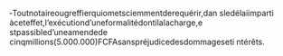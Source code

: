 ‐Toutnotaireougreffierquiometsciemmentderequérir,dan sledélaiimparti àceteffet,l’exécutiond’uneformalitédontilalacharge,e stpassibled’uneamendede cinqmillions(5.000.000)FCFAsanspréjudicedesdommageseti ntérêts.